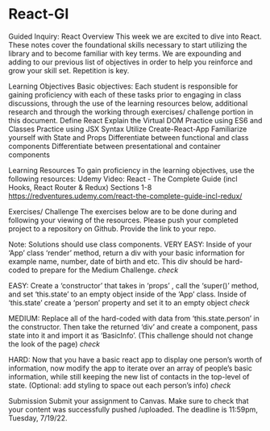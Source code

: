 # React-GI

Guided Inquiry: React
Overview
This week we are excited to dive into React.  These notes cover the foundational skills necessary to start utilizing the library and to become familiar with key terms. We are expounding and adding to our previous list of objectives in order to help you reinforce and grow your skill set.  Repetition is key.

Learning Objectives
Basic objectives: Each student is responsible for gaining proficiency with each of these tasks prior to engaging in class discussions, through the use of the learning resources below, additional research and through the working through exercises/ challenge portion in this document.
Define React
Explain the Virtual DOM
Practice using ES6 and Classes
Practice using JSX Syntax
Utilize Create-React-App
Familiarize yourself with State and Props
Differentiate between functional and class components 
Differentiate between presentational and container components 

Learning Resources
To gain proficiency in the learning objectives, use the following resources:
Udemy Video: React - The Complete Guide (incl Hooks, React Router & Redux) Sections 1-8
https://redventures.udemy.com/react-the-complete-guide-incl-redux/ 

Exercises/ Challenge
The exercises below are to be done during and following your viewing of the resources.  Please push your completed project to a repository on Github.  Provide the link to your repo.

Note:  Solutions should use class components. 
VERY EASY: Inside of your ‘App’ class ‘render’ method, return a div with your basic information for example name, number, date of birth and etc. This div should be hard-coded to prepare for the Medium Challenge.
*check*
 
EASY: Create a ‘constructor’ that takes in ‘props’ , call the ‘super()’ method, and set ‘this.state’ to an empty object inside of the ‘App’ class. Inside of ‘this.state’ create a ‘person’ property and set it to an empty object
*check*
 
MEDIUM: Replace all of the hard-coded with data from ‘this.state.person’ in the constructor.  Then take the returned ‘div’ and create a component, pass state into it and import it as ‘BasicInfo’. (This challenge should not change the look of the page)
 *check*

HARD: Now that you have a basic react app to display one person’s worth of information, now modify the app to iterate over an array of people’s basic information, while still keeping the new list of contacts in the top-level of state. (Optional: add styling to space out each person’s info)
*check*

Submission
Submit your assignment to Canvas.  Make sure to check that your content was successfully pushed /uploaded. The deadline is 11:59pm, Tuesday, 7/19/22.
